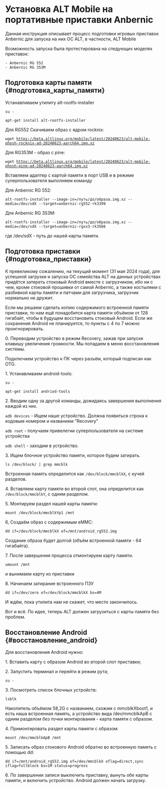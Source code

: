 # Установка ALT Mobile на портативные приставки Anbernic

Данная инструкция описывает процесс подготовки игровых приставок
Anbernic для запуска на них ОС ALT, в частности, ALT Mobile

Возможность запуска была протестирована на следующих моделях приставок:

`- Anbernic RG 552`\
`- Anbernic RG 353M`

## Подготовка карты памяти {#подготовка_карты_памяти}

Устанавливаем утилиту alt-rootfs-installer

`su -`

`apt-get install alt-rootfs-installer`

Для RG552 Скачиваем образ с ядром rocknix:

`wget `[`https://beta.altlinux.org/mobile/latest/20240623/alt-mobile-phosh-rocknix-ad-20240623-aarch64.img.xz`](https://beta.altlinux.org/mobile/latest/20240623/alt-mobile-phosh-rocknix-ad-20240623-aarch64.img.xz)

Для RG353M - образ с pine:

`wget `[`https://beta.altlinux.org/mobile/latest/20240623/alt-mobile-phosh-pine-ad-20240623-aarch64.img.xz`](https://beta.altlinux.org/mobile/latest/20240623/alt-mobile-phosh-pine-ad-20240623-aarch64.img.xz)

Вставляем адаптер с картой памяти в порт USB и в режиме
суперпользователя выполняем команду

Для Anbernic RG 552:

`alt-rootfs-installer --image-in=/путь/до/образа.img.xz --media=/dev/sdX --target=anbernic-rg552-rk3399`

Для Anbernic RG 353M:

`alt-rootfs-installer --image-in=/путь/до/образа.img.xz --media=/dev/sdX --target=anbernic-rgxx3-rk3566`

где /dev/sdX - путь до нашей карты памяти.

## Подготовка приставки {#подготовка_приставки}

К превеликому сожалению, на текущий момент (31 мая 2024 года), для
успешной загрузки и запуска ОС семейства ALT на данных устройствах
придётся затереть стоковый Android вместе с загрузчиком, ибо ни с чем,
кроме стоковой прошивки от самой Anbernic, а также костылями с разбивкой
карты памяти и патчами для загрузчика, загрузчик нормально не дружит.

Если мы решаем сделать копию содержимого встроенной памяти приставки, то нам ещё понадобится карта
памяти объёмом от 128 гигабайт, чтобы в будущем восстановить стоковый Android. Если же сохранения
Android не планируется, то пункты с 4 по 7 можно проигнорировать.

0\. Переводим устройство в режим Recovery, зажав при запуске клавишу
увеличения громкости. Мы попадаем в меню восстановления системы.

Подключаем устройство к ПК через разъём, который подписан как OTG.

1\. Устанавливаем android-tools:

`su -`

`apt-get install andriod-tools`

2\. Вводим одну за другой команды, дожидаясь завершения выполнения
каждой из них.

`adb devices` - Ищем наше устройство. Должна появиться
строка к кодовым номером и названием \"Recovery\"

`adb root` - получаем привелегии суперпользователя на системе устройства

`adb shell` - заходим в устройство.

3\. Ищем блочное устройство памяти, которое будем затирать.

`ls /dev/block/ | grep mmcblk`

Встроенная память определится как `/dev/block/mmcblkX`, с кучей
разделов.

4\. Вставляем карту памяти во второй слот, она определится как
`/dev/block/mmcblkY`, с одним разделом.

5\. Монтируем раздел нашей карты памяти:

`mount /dev/block/mmcblkYp1 /mnt`

6, Создаём образ с содержимым eMMC:

`dd if=/dev/block/mmcblkX of=/mnt/android_rg552.img`

Создание образа будет долгой (объём встроенной памяти - 64 гигабайта).

7\. После завершения процесса отмонтируем карту памяти.

`umount /mnt`

и вынимаем карту из приставки

8\. Начинаем затирание встроенного ПЗУ

`dd if=/dev/zero of=/dev/block/mmcblkX bs=4M`

И ждём, пока утилита нам не скажет, что место закончилось.

Вот и всё. По идее, теперь ALT должен загрузиться с карты памяти без
проблем.

## Восстановление Android {#восстановление_android}

Для восстановления Android нужно:

1\. Вставить карту с образом Android во второй слот приставки;

2\. Запустить терминал и перейти в режим рута;

`su -`

3\. Посмотреть список блочных устройств:

`lsblk`

Накопитель объёмом 58,2G с названием, схожим с mmcblkXboot1, и есть наша
встроенная память, а устройство вида /dev/mmcblkApB с одним разделом без
точки монтирования - карта памяти с образом.

4\. Примонтировать раздел карты памяти с образом:

`mount /dev/mmcblkApB /mnt`

5\. Записать образ стокового Android обратно во встроенную память с
помощью dd:

`dd if=/mnt/android_rg552.img of=/dev/mmcblkX oflag=direct,sync iflag=fullblock bs=1M status=progress`

6\. По завершении записи выключить приставку, вынуть обе карты памяти, и
включить устройство. Android должен начать загрузку.
